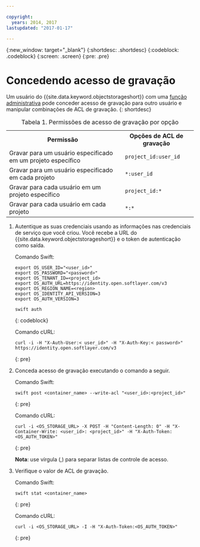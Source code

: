 ```yaml
---

copyright:
  years: 2014, 2017
lastupdated: "2017-01-17"

---
```

{:new_window: target="_blank"}
{:shortdesc: .shortdesc}
{:codeblock: .codeblock}
{:screen: .screen}
{:pre: .pre}


# Concedendo acesso de gravação

Um usuário do {{site.data.keyword.objectstorageshort}} com uma [função administrativa](/docs/services/ObjectStorage/os_access_types.html) pode conceder acesso de gravação para outro usuário e manipular combinações de ACL de gravação.
{: shortdesc}

<table>
<caption> Tabela 1. Permissões de acesso de gravação por opção</caption>
  <tr>
    <th> Permissão </th>
    <th> Opções de ACL de gravação </th>
  </tr>
  <tr>
    <td> Gravar para um usuário especificado em um projeto específico </td>
    <td> <code> project_id:user_id </code> </td>
  </tr>
  <tr>
    <td> Gravar para um usuário especificado em cada projeto </td>
    <td> <code> &#42;:user_id </code> </td>
  </tr>
  <tr>
    <td> Gravar para cada usuário em um projeto específico </td>
    <td>  <code> project_id:&#42; </code> </td>
  </tr>
  <tr>
    <td> Gravar para cada usuário em cada projeto </td>
    <td>  <code> &#42;:&#42; </code> </td>
  </tr>
</table>



1. Autentique as suas credenciais usando as informações nas credenciais de serviço que você criou.  Você recebe a URL do
{{site.data.keyword.objectstorageshort}} e o token de autenticação como saída.

    Comando Swift:

    ```
    export OS_USER_ID="<user_id>"
    export OS_PASSWORD="<password>"
    export OS_TENANT_ID=<project_id>
    export OS_AUTH_URL=https://identity.open.softlayer.com/v3
    export OS_REGION_NAME=<region>
    export OS_IDENTITY_API_VERSION=3
    export OS_AUTH_VERSION=3

    swift auth
    ```
    {: codeblock}

    Comando cURL:

    ```
    curl -i -H "X-Auth-User:< user_id>" -H "X-Auth-Key:< password>" https://identity.open.softlayer.com/v3
    ```
    {: pre}

2. Conceda acesso de gravação executando o comando a seguir.

    Comando Swift:

    ```
    swift post <container_name> --write-acl "<user_id>:<project_id>"
    ```
    {: pre}

    Comando cURL:

    ```
    curl -i <OS_STORAGE_URL> -X POST -H "Content-Length: 0" -H "X-Container-Write: <user_id>: <project_id>" -H "X-Auth-Token:<OS_AUTH_TOKEN>"
    ```
    {: pre}

    **Nota**: use vírgula (,) para separar listas de controle
de acesso.

3. Verifique o valor de ACL de gravação.

    Comando Swift:

    ```
    swift stat <container_name>
    ```
    {: pre}

    Comando cURL:

    ```
    curl -i <OS_STORAGE_URL> -I -H "X-Auth-Token:<OS_AUTH_TOKEN>"
    ```
    {: pre}
